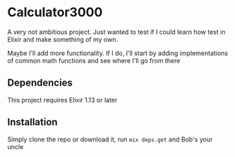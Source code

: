 # Calculator3000

A very not ambitious project. Just wanted to test if I could learn how test in Elixir and make something of my own.

Maybe I'll add more functionality. If I do, I'll start by adding implementations of common math functions and see where I'll go from there

## Dependencies

This project requires Elixir 1.13 or later

## Installation

Simply clone the repo or download it, run `mix deps.get` and Bob's your uncle
